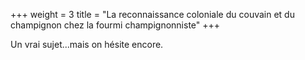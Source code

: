 +++
weight = 3
title = "La reconnaissance coloniale du couvain et du champignon chez la fourmi champignonniste"
+++

Un vrai sujet...mais on hésite encore.
